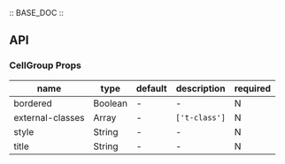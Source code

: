 :: BASE_DOC ::

## API
### CellGroup Props

name | type | default | description | required
-- | -- | -- | -- | --
bordered | Boolean | - | \- | N
external-classes | Array | - | `['t-class']` | N
style | String | - | \- | N
title | String | - | \- | N
